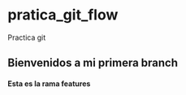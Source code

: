 # pratica_git_flow
Practica git
 

 ## Bienvenidos a mi primera branch 
#### Esta es la rama features




